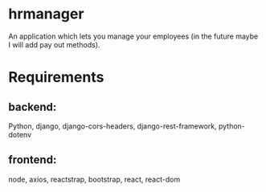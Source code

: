 # hrmanager
An application which lets you manage your employees (in the future maybe I will add pay out methods).
# Requirements
## backend:
Python, django, django-cors-headers, django-rest-framework, python-dotenv
## frontend:
node, axios, reactstrap, bootstrap, react, react-dom
